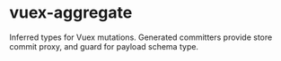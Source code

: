 # vuex-aggregate
Inferred types for Vuex mutations.
Generated committers provide store commit proxy, and guard for payload schema type.
